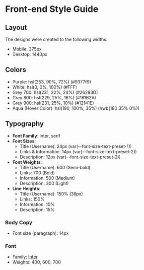 # Front-end Style Guide

## Layout

The designs were created to the following widths:

- Mobile: 375px
- Desktop: 1440px

## Colors

- Purple: hsl(253, 90%, 72%) (#9377f9)
- White: hsl(0, 0%, 100%) (#FFF)
- Grey 700: hsl(231, 22%, 24%) (#26283D)
- Grey 800: hsl(229, 25%, 16%) (#181B2A)
- Grey 900: hsl(231, 25%, 10%) (#12141E)
- Aqua (Hover Color): hsl(180, 100%, 35%) (hwb(180 35% 0%))

## Typography

- **Font Family**: Inter, serif
- **Font Sizes**:
  - Title (Username): 24px (var(--font-size-text-preset-1))
  - Links & Information: 14px (var(--font-size-text-preset-2))
  - Description: 12px (var(--font-size-text-preset-2))
- **Font Weights**:
  - Title (Username): 600 (Semi-bold)
  - Links: 700 (Bold)
  - Information: 500 (Medium)
  - Description: 300 (Light)
- **Line Heights**:
  - Title (Username): 150% (36px)
  - Links: 150%
  - Information: 10%
  - Description: 15%

### Body Copy

- Font size (paragraph): 14px

### Font

- Family: [Inter](https://fonts.google.com/specimen/Inter)
- Weights: 400, 600, 700
